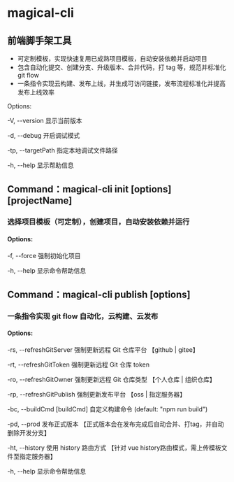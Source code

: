 # magical-cli

## 前端脚手架工具
- 可定制模板，实现快速复用已成熟项目模板，自动安装依赖并启动项目
- 包含自动化提交、创建分支、升级版本、合并代码，打 tag 等，规范并标准化 git flow
- 一条指令实现云构建、发布上线，并生成可访问链接，发布流程标准化并提高发布上线效率

Options:

-V, --version                   显示当前版本

-d, --debug                     开启调试模式

-tp, --targetPath <targetPath>  指定本地调试文件路径

-h, --help                      显示帮助信息


## Command：magical-cli init [options] [projectName]

### 选择项目模板（可定制），创建项目，自动安装依赖并运行

#### Options:

-f, --force 强制初始化项目

-h, --help 显示命令帮助信息

## Command：magical-cli publish [options]

### 一条指令实现 git flow 自动化，云构建、云发布

#### Options:

-rs, --refreshGitServer 强制更新远程 Git 仓库平台 【github | gitee】

-rt, --refreshGitToken 强制更新远程 Git 仓库 token

-ro, --refreshGitOwner 强制更新远程 Git 仓库类型 【个人仓库 | 组织仓库】

-rp, --refreshGitPublish 强制更新发布平台 【oss | 指定服务器】

-bc, --buildCmd [buildCmd]  自定义构建命令 (default: "npm run build")

-pd, --prod 发布正式版本 【正式版本会在发布完成后自动合并、打tag，并自动删除开发分支】

-ht, --history 使用 history 路由方式 【针对 vue history路由模式，需上传模板文件至指定服务器】

-h, --help 显示命令帮助信息

